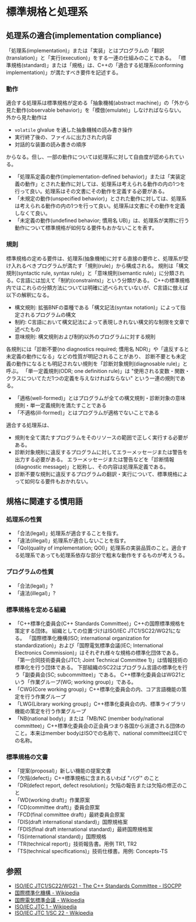 # 標準規格と処理系

## 処理系の適合(implementation compliance)

「処理系(implementation)」または「実装」とはプログラムの「翻訳(translation)」と「実行(execution)」をする一連の仕組みのことである。
「標準規格(standard)」または「規格」は、C++の「適合する処理系(conforming implementation)」が満たすべき要件を記述する。

### 動作

適合する処理系は標準規格が定める「抽象機械(abstract machine)」の「外から見た動作(observable behavior)」を「模倣(emulate)」しなければならない。
外から見た動作は

- `volatile` glvalue を通した抽象機械の読み書き操作
- 実行終了後の、ファイルに出力された内容
- 対話的な装置の読み書きの順序

からなる。但し、一部の動作については処理系に対して自由度が認められている。

- 「処理系定義の動作(implementation-defined behavior)」または「実装定義の動作」とされた動作に対しては、処理系は考えられる動作の内の1つを行って良い。処理系はその文書にその動作を定義する必要がある。
- 「未規定の動作(unspecified behavior)」とされた動作に対しては、処理系は考えられる動作の内の1つを行って良い。処理系は文書にその動作を定義しなくて良い。
- 「未定義の動作(undefined behavior; 慣用名 UB)」は、処理系が実際に行う動作について標準規格が如何なる要件もおかないことを表す。

### 規則

標準規格の定める要件は、処理系(抽象機械)に対する直接の要件と、処理系が受け入れるべきプログラムが満たす「規則(rule)」から構成される。
規則は「構文規則(syntactic rule, syntax rule)」と「意味規則(semantic rule)」に分類される。C言語には加えて「制約(constraints)」という分類がある。
C++の標準規格内ではこれらの分類方法については明確に述べられていないが、C言語に倣えば以下の解釈になる。

- 構文規則: 拡張BNFの亜種である「構文記法(syntax notation)」によって指定されるプログラムの構文
- 制約: C言語において構文記法によって表現しきれない構文的な制限を文章で述べたもの
- 意味規則: 構文規則および制約以外のプログラムに対する規則

各規則には「診断不要(no diagnostics required; 慣用名 NDR)」や「違反すると未定義の動作になる」などの性質が明記されることがあり、
診断不要とも未定義の動作になるとも明記されない規則を「診断対象規則(diagnosable rule)」と呼ぶ。
「単一定義規則(ODR; one definition rule)」は "使用される変数・関数・クラスについてただ1つの定義を与えなければならない" という一連の規則である。

- 「適格(well-formed)」とはプログラムが全ての構文規則・診断対象の意味規則・単一定義規則を満たすことである
- 「不適格(ill-formed)」とはプログラムが適格でないことである

適合する処理系は、

- 規則を全て満たすプログラムをそのリソースの範囲で正しく実行する必要がある。
- 診断対象規則に違反するプログラムに対してエラーメッセージまたは警告を出力する必要がある。
  エラーメッセージまたは警告などを「診断情報(diagnostic message)」と総称し、その内容は処理系定義である。
- 診断不要な規則に違反するプログラムの翻訳・実行について、標準規格によって如何なる要件もおかれない。

## 規格に関連する慣用語

### 処理系の性質

- 「合法(legal)」処理系が適合することを指す。
- 「違法(illegal)」処理系が適合しないことを指す。
- 「QoI(quality of implementation; QOI)」処理系の実装品質のこと。適合する処理系であっても処理系依存な部分で粗末な動作をするものが考えうる。

### プログラムの性質

- 「合法(legal)」?
- 「違法(illegal)」?

### 標準規格を定める組織

- 「C++標準化委員会(C++ Standards Committee)」C++の国際標準規格を策定する団体。
  組織としての位置づけはISO/IEC JTC1/SC22/WG21になる。
  「国際標準化機構(ISO; international organization for standardization)」および「国際電気標準会議(IEC; International Electronics Commission)」はそれぞれ様々な規格の標準化団体である。
  「第一合同技術委員会(JTC1; Joint Technical Committee 1)」は情報技術の標準化を行う団体である。
  下部組織のSC22はプログラム言語の標準化を行う「副委員会(SC; subcommittee)」である。
  C++標準化委員会はWG21という「作業グループ(WG; working group)」である。
- 「CWG(Core working group)」C++標準化委員会の内、コア言語機能の策定を行う作業グループ
- 「LWG(Library working group)」C++標準化委員会の内、標準ライブラリ機能の策定を行う作業グループ
- 「NB(national body)」または「MB/NC (member body/national committee)」C++標準化委員会の正会員つまり各国から派遣される団体のこと。本来はmember bodyはISOでの名称で、national committeeはIECでの名称。

### 標準規格の文書

- 「提案(proposal)」新しい機能の提案文書
- 「欠陥(defect)」C++標準規格に含まれるいわば "バグ" のこと
- 「DR(defect report, defect resolution)」欠陥の報告または欠陥の修正のこと
- 「WD(working draft)」作業原案
- 「CD(committee draft)」委員会原案
- 「FCD(final committee draft)」最終委員会原案
- 「DIS(draft international standard)」国際規格案
- 「FDIS(final draft international standard)」最終国際規格案
- 「IS(international standard)」国際規格
- 「TR(technical report)」技術報告書。用例 TR1, TR2
- 「TS(technical specifications)」技術仕様書。用例: Concepts-TS

## 参照
- [ISO/IEC JTC1/SC22/WG21 - The C++ Standards Committee - ISOCPP](http://www.open-std.org/jtc1/sc22/wg21/)
- [国際標準化機構 - Wikipedia](https://ja.wikipedia.org/wiki/%E5%9B%BD%E9%9A%9B%E6%A8%99%E6%BA%96%E5%8C%96%E6%A9%9F%E6%A7%8B)
- [国際電気標準会議 - Wikipedia](https://ja.wikipedia.org/wiki/%E5%9B%BD%E9%9A%9B%E9%9B%BB%E6%B0%97%E6%A8%99%E6%BA%96%E4%BC%9A%E8%AD%B0)
- [ISO/IEC JTC 1 - Wikipedia](https://ja.wikipedia.org/wiki/ISO/IEC_JTC_1)
- [ISO/IEC JTC 1/SC 22 - Wikipedia](https://ja.wikipedia.org/wiki/ISO/IEC_JTC_1/SC_22)
